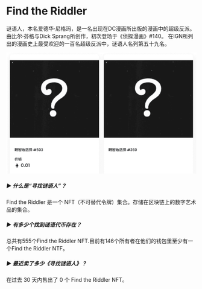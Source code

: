 # Find the Riddler



谜语人，本名爱德华·尼格玛，是一名出现在DC漫画所出版的漫画中的超级反派。 由比尔·芬格与Dick Sprang所创作，初次登场于《侦探漫画》#140。 在IGN所列出的漫画史上最受欢迎的一百名超级反派中，谜语人名列第五十九名。

![项目网站](01.png)



##### ▶ 什么是“寻找谜语人”？

Find the Riddler 是一个 NFT（不可替代令牌）集合。存储在区块链上的数字艺术品的集合。

##### ▶ 有多少个找到谜语代币存在？

总共有555个Find the Riddler NFT.目前有146个所有者在他们的钱包里至少有一个Find the Riddler NTF。

##### ▶ 最近卖了多少《寻找谜语人》？

在过去 30 天内售出了 0 个 Find the Riddler NFT。
